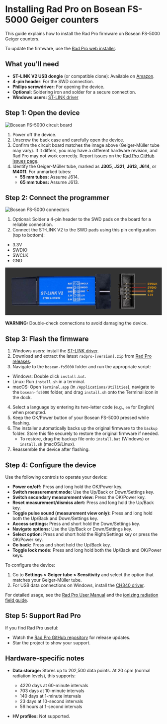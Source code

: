 # Installing Rad Pro on Bosean FS-5000 Geiger counters

This guide explains how to install the Rad Pro firmware on Bosean FS-5000 Geiger counters.

To update the firmware, use the [Rad Pro web installer](https://gissio.github.io/radpro-installer/).

## What you'll need

* **ST-LINK V2 USB dongle** (or compatible clone): Available on [Amazon](https://www.amazon.com/s?k=st-link+v2).
* **4-pin header**: For the SWD connection.
* **Philips screwdriver:** For opening the device.
* **Optional:** Soldering iron and solder for a secure connection.
* **Windows users:** [ST-LINK driver](https://www.st.com/en/development-tools/stsw-link009.html)

## Step 1: Open the device

![Bosean FS-5000 circuit board](img/fs5000-board.jpg)

1. Power off the device.
2. Unscrew the back case and carefully open the device.
3. Confirm the circuit board matches the image above (Geiger-Müller tube may vary). If it differs, you may have a different hardware revision, and Rad Pro may not work correctly. Report issues on the [Rad Pro GitHub issues page](https://github.com/Gissio/radpro/issues).
4. Identify the Geiger-Müller tube, marked as **J305**, **J321**, **J613**, **J614**, or **M4011**. For unmarked tubes:
   * **55 mm tubes:** Assume J614.
   * **65 mm tubes:** Assume J613.

## Step 2: Connect the programmer

![Bosean FS-5000 connectors](img/fs5000-swd.jpg)

1. Optional: Solder a 4-pin header to the SWD pads on the board for a reliable connection.
2. Connect the ST-LINK V2 to the SWD pads using this pin configuration (top to bottom):
  * 3.3V
  * SWDIO
  * SWCLK
  * GND

![ST-LINK V2 programmer](../../img/ST-LINK-V2.png)

**WARNING:** Double-check connections to avoid damaging the device.

## Step 3: Flash the firmware

1. Windows users: install the [ST-LINK driver](https://www.st.com/en/development-tools/stsw-link009.html).
2. Download and extract the latest `radpro-[version].zip` from [Rad Pro releases](https://github.com/Gissio/radpro/releases).
3. Navigate to the `bosean-fs5000` folder and run the appropriate script:
  * Windows: Double click `install.bat`.
  * Linux: Run `install.sh` in a terminal.
  * macOS: Open `Terminal.app` (in `/Applications/Utilities`), navigate to the `bosean-fs5000` folder, and drag `install.sh` onto the Terminal icon in the dock.
4. Select a language by entering its two-letter code (e.g., `en` for English) when prompted.
5. Keep the OK/Power button of your Bosean FS-5000 pressed while flashing.
6. The installer automatically backs up the original firmware to the `backup` folder. Store this file securely to restore the original firmware if needed.
   * To restore, drag the backup file onto `install.bat` (Windows) or `install.sh` (macOS/Linux).
7. Reassemble the device after flashing.

<!-- Note: check this [video](https://youtu.be/Ney8Cb1XnZk) for alternative installation instructions. -->

## Step 4: Configure the device

Use the following controls to operate your device:

* **Power on/off:** Press and long hold the OK/Power key.
* **Switch measurement mode:** Use the Up/Back or Down/Settings key.
* **Switch secondary measurement view:** Press the OK/Power key.
* **Reset measurement/dismiss alert:** Press and long hold the Up/Back key.
* **Toggle pulse sound (measurement view only):** Press and long hold both the Up/Back and Down/Settings key.
* **Access settings:** Press and short hold the Down/Settings key.
* **Navigate options:** Use the Up/Back or Down/Settings key.
* **Select option:** Press and short hold the Right/Settings key or press the OK/Power key.
* **Go back:** Press and short hold the Up/Back key.
* **Toggle lock mode:** Press and long hold both the Up/Back and OK/Power keys.

To configure the device:

1. Go to **Settings > Geiger tube > Sensitivity** and select the option that matches your Geiger-Müller tube.
2. For USB data connections on Windows, install the [CH340 driver](https://www.catalog.update.microsoft.com/Search.aspx?q=USB%5CVID_1A86%26PID_7523).

For detailed usage, see the [Rad Pro User Manual](../../manual.md) and the [ionizing radiation field guide](https://github.com/Gissio/ionizing-radiation-field-guide).

## Step 5: Support Rad Pro

If you find Rad Pro useful:

* Watch the [Rad Pro GitHub repository](https://github.com/Gissio/radpro) for release updates.
* Star the project to show your support.

## Hardware-specific notes

<!-- Calculated as follows:

* With 1-byte differential values: [100 pages * (1 timestamp record/page [16 bytes] + 2024 differential records/page [1 byte each])] = 202500 records
* With 2-byte differential values: [100 pages * (1 timestamp record/page [16 bytes] + 1012 differential records/page [2 byte each])] = 101300 records

* 60-minute and 10-minute intervals require 2-byte differential values.
* 1-minute intervals and less require 1-byte differential values.

 -->

* **Data storage:** Stores up to 202,500 data points. At 20 cpm (normal radiation levels), this supports:
  * 4220 days at 60-minute intervals
  * 703 days at 10-minute intervals
  * 140 days at 1-minute intervals
  * 23 days at 10-second intervals
  * 56 hours at 1-second intervals

* **HV profiles:** Not supported.
